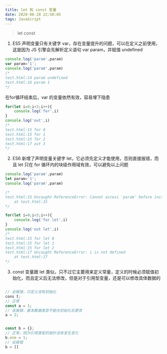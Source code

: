```yaml
---
title: let 和 const 变量
date: 2020-06-28 22:50:05
tags: JavaScript
---
```


> let
> const

<!-- more -->


1. ES5 声明变量只有关键字 var，存在变量提升的问题，可以在定义之前使用，这是因为 JS 引擎会先解析定义语句 var param，并赋值 undefined

```js
console.log('param',param)
var param='1';
console.log('param',param)
/*
test.html:14 param undefined
test.html:16 param 1
*/
```

在for循环结束后，var 的变量依然有效，容易埋下隐患

```js
for(let i=0;i<3;i++){
    console.log('for',i)
}
console.log('out',i)
/*
test.html:15 for 0
test.html:15 for 1
test.html:15 for 2
test.html:17 out 3
*/
```


2. ES6 新增了声明变量关键字 let，它必须先定义才能使用，否则直接报错，而且 let 只在 for 循环内的块级作用域有效，可以避免以上问题

```js
console.log('param',param)
let param='1';
console.log('param',param)

/*
test.html:15 Uncaught ReferenceError: Cannot access 'param' before initialization
    at test.html:15
*/

for(let i=0;i<3;i++){
    console.log('for let',i)
}
console.log('out let',i)
/*
test.html:15 for let 0
test.html:15 for let 1
test.html:15 for let 2
test.html:17 Uncaught ReferenceError: i is not defined
    at test.html:17
*/
```

3. const 变量跟 let 类似，只不过它主要用来定义常量，定义的时候必须赋值初始化，而且定义后无法修改，但是对于引用型变量，还是可以修改具体数据的

```js

// 会报错，只定义没有初始化
cons t;
// 正常
const a = 1;
// 会报错，基本数据类型不能在初始化后更改
a = 2; 


const b = {};
// 正常，因为引用类型的指针没有发生变化
b.one = 1;
// 会报错
b = []
```


